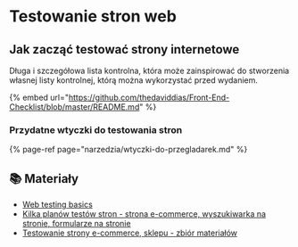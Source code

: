# Testowanie stron web

## Jak zacząć testować strony internetowe

Długa i szczegółowa lista kontrolna, która może zainspirować do stworzenia własnej listy kontrolnej, którą można wykorzystać przed wydaniem.

{% embed url="https://github.com/thedaviddias/Front-End-Checklist/blob/master/README.md" %}

### Przydatne wtyczki do testowania stron

{% page-ref page="narzedzia/wtyczki-do-przegladarek.md" %}

## 📚 Materiały

* [Web testing basics](http://cultivatedmanagement.com/web-testing-basics/)
* [Kilka planów testów stron - strona e-commerce, wyszukiwarka na stronie, formularze na stronie](https://www.testing-web-sites.co.uk/testing-plans-checklists/)
* [Testowanie strony e-commerce, sklepu - zbiór materiałów](https://gist.github.com/pwicherski/9884c5e44f815acafd217f42c94c0cfb)

